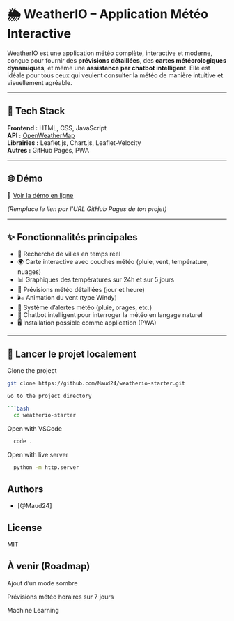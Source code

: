 # 🌦️ WeatherIO – Application Météo Interactive

WeatherIO est une application météo complète, interactive et moderne, conçue pour fournir des **prévisions détaillées**, des **cartes météorologiques dynamiques**, et même une **assistance par chatbot intelligent**. Elle est idéale pour tous ceux qui veulent consulter la météo de manière intuitive et visuellement agréable.

---

## 🧰 Tech Stack

**Frontend :** HTML, CSS, JavaScript  
**API :** [OpenWeatherMap](https://openweathermap.org/api)  
**Librairies :** Leaflet.js, Chart.js, Leaflet-Velocity  
**Autres :** GitHub Pages, PWA

---

## 🌐 Démo

🔗 [Voir la démo en ligne](https://ton-nom.github.io/weatherio-starter)

*(Remplace le lien par l’URL GitHub Pages de ton projet)*

---

## ✨ Fonctionnalités principales

- 🔎 Recherche de villes en temps réel
- 🌍 Carte interactive avec couches météo (pluie, vent, température, nuages)
- 📊 Graphiques des températures sur 24h et sur 5 jours
- 📡 Prévisions météo détaillées (jour et heure)
- 🌬️ Animation du vent (type Windy)
- 📢 Système d’alertes météo (pluie, orages, etc.)
- 🤖 Chatbot intelligent pour interroger la météo en langage naturel
- 🖥️ Installation possible comme application (PWA)

---

## 🚀 Lancer le projet localement
Clone the project

```bash
git clone https://github.com/Maud24/weatherio-starter.git

Go to the project directory

```bash
  cd weatherio-starter
```

Open with VSCode

```bash
  code .
```

Open with live server

```bash
  python -m http.server
```


## Authors

- [@Maud24]

## License

MIT

## À venir (Roadmap)

Ajout d’un mode sombre

Prévisions météo horaires sur 7 jours

Machine Learning